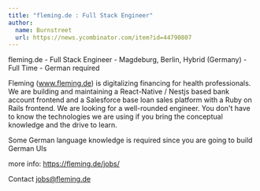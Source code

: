 ```yaml
---
title: "fleming.de : Full Stack Engineer"
author:
  name: Burnstreet
  url: https://news.ycombinator.com/item?id=44790807
---
```


<JobNavigation />

fleming.de - Full Stack Engineer - Magdeburg, Berlin, Hybrid (Germany) - Full Time - German required

Fleming (www.fleming.de) is digitalizing financing for health professionals. 
We are building and maintaining a React-Native &#x2F; Nestjs based bank account frontend and a Salesforce base loan sales platform with a Ruby on Rails frontend.
We are looking for a well-rounded engineer. You don&#x27;t have to know the technologies we are using if you bring the conceptual knowledge and the drive to learn.

Some German language knowledge is required since you are going to build German UIs

more info: <a href="https:&#x2F;&#x2F;fleming.de&#x2F;jobs&#x2F;" rel="nofollow">https:&#x2F;&#x2F;fleming.de&#x2F;jobs&#x2F;</a>

Contact jobs@fleming.de
<JobApplication />
